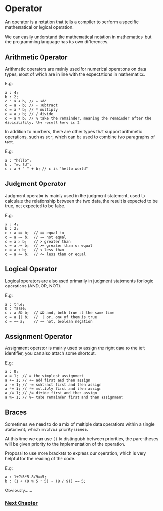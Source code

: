 # Operator
An operator is a notation that tells a compiler to perform a specific mathematical or logical operation.

We can easily understand the mathematical notation in mathematics, but the programming language has its own differences.

## Arithmetic Operator
Arithmetic operators are mainly used for numerical operations on data types, most of which are in line with the expectations in mathematics.

E.g:
```
a : 4;
b : 2;
c : a + b; // + add
c = a - b; // - subtract
c = a * b; // * multiply
c = a / b; // / divide
c = a % b; // % take the remainder, meaning the remainder after the divisibility, the result here is 2
```
In addition to numbers, there are other types that support arithmetic operations, such as `str`, which can be used to combine two paragraphs of text.

E.g:
```
a : "hello";
b : "world";
c : a + " " + b; // c is "hello world"
```
## Judgment Operator
Judgment operator is mainly used in the judgment statement, used to calculate the relationship between the two data, the result is expected to be true, not expected to be false.

E.g:
```
a : 4;
b : 2;
c : a == b;  // == equal to
c = a ~= b;  // ~= not equal
c = a > b;   // > greater than
c = a >= b;  // >= greater than or equal
c = a < b;   // < less than
c = a <= b;  // <= less than or equal
```
## Logical Operator
Logical operators are also used primarily in judgment statements for logic operations (AND, OR, NOT).

E.g:
```
a : true;
b : false;
c : a && b;  // && and, both true at the same time
c = a || b;  // || or, one of them is true
c = ~~ a;    // ~~ not, boolean negation
```
## Assignment Operator
Assignment operator is mainly used to assign the right data to the left identifier, you can also attach some shortcut.

E.g:
```
a : 0;
a = 1;  // = the simplest assignment
a += 1; // += add first and then assign
a -= 1; // -= subtract first and then assign
a *= 1; // *= multiply first and then assign
a /= 1; // /= divide first and then assign
a %= 1; // %= take remainder first and than assignment
```
## Braces
Sometimes we need to do a mix of multiple data operations within a single statement, which involves priority issues.

At this time we can use `()` to distinguish between priorities, the parentheses will be given priority to the implementation of the operation.

Proposal to use more brackets to express our operation, which is very helpful for the reading of the code.

E.g:
```
a : 1+9%5*5-8/9==5;
b : (1 + (9 % 5 * 5) - (8 / 9)) == 5; 
```
Obviously……

### [Next Chapter](collection-type.md)